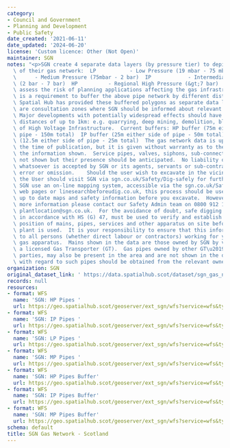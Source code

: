 ```yaml
---
category:
- Council and Government
- Planning and Development
- Public Safety
date_created: '2021-06-11'
date_updated: '2024-06-20'
license: 'Custom licence: Other (Not Open)'
maintainer: SGN
notes: "<p>SGN create 4 separate data layers (by pressure tier) to depict the location\
  \ of their gas network:  LP           - Low Pressure (19 mbar - 75 mbar)  MP   \
  \      - Medium Pressure (75mbar - 2 bar)  IP            - Intermediate Pressure\
  \ (2 bar - 7 bar)  HP          - Regional High Pressure (&gt;7 bar)  In order to\
  \ assess the risk of planning applications affecting the gas infrastructure, there\
  \ is a requirement to buffer the above pipe network by different distances. The\
  \ Spatial Hub has provided these buffered polygons as separate data layers. These\
  \ are consultation zones where SGN should be informed about relevant planning applications.\
  \ Major developments with potentially widespread effects should have larger consultation\
  \ distances of up to 1km: e.g. quarrying, deep mining, demolition, blasting, siting\
  \ of High Voltage Infrastructure.  Current buffers: HP buffer (75m either side of\
  \ pipe - 150m total)  IP buffer (25m either side of pipe - 50m total)  MP buffer\
  \ (12.5m either side of pipe - 25m total)  The gas network data is up to date at\
  \ the time of publication, but it is given without warranty as to the accuracy of\
  \ the information shown.  Service pipes, valves, siphons, sub-connections etc. are\
  \ not shown but their presence should be anticipated.  No liability of any kind\
  \ whatsoever is accepted by SGN or its agents, servants or sub-contractors for any\
  \ error or omission.    Should the user wish to excavate in the vicinity of pipelines,\
  \ the User should visit SGN via sgn.co.uk/Safety/Dig-safely for further information.\
  \ SGN use an on-line mapping system, accessible via the sgn.co.uk/Safety/Dig-safely\
  \ web pages or linesearchbeforeudig.co.uk, this process should be used to obtain\
  \ up to date maps and safety information before you excavate.  However if you need\
  \ more information please contact our Safety Admin team on 0800 912 1722 or by email:\
  \ plantlocation@sgn.co.uk.  For the avoidance of doubt, safe digging practices,\
  \ in accordance with HS (G) 47, must be used to verify and establish the actual\
  \ position of mains, pipes, services and other apparatus on site before any mechanical\
  \ plant is used.  It is your responsibility to ensure that this information is provided\
  \ to all persons (whether direct labour or contractors) working for you on or near\
  \ gas apparatus.  Mains shown in the data are those owned by SGN by virtue of being\
  \ a licensed Gas Transporter (GT).  Gas pipes owned by other GT\u2019s, or third\
  \ parties, may also be present in the area and are not shown in the data.  Information\
  \ with regard to such pipes should be obtained from the relevant owners</p>"
organization: SGN
original_dataset_link: ' https://data.spatialhub.scot/dataset/sgn_gas_network-sgn'
records: null
resources:
- format: WFS
  name: 'SGN: HP Pipes '
  url: https://geo.spatialhub.scot/geoserver/ext_sgn/wfs?service=wfs&typeName=ext_sgn:pub_sgnhp
- format: WFS
  name: 'SGN: IP Pipes '
  url: https://geo.spatialhub.scot/geoserver/ext_sgn/wfs?service=wfs&typeName=ext_sgn:pub_sgnip
- format: WFS
  name: 'SGN: LP Pipes '
  url: https://geo.spatialhub.scot/geoserver/ext_sgn/wfs?service=wfs&typeName=ext_sgn:pub_sgnlp
- format: WFS
  name: 'SGN: MP Pipes '
  url: https://geo.spatialhub.scot/geoserver/ext_sgn/wfs?service=wfs&typeName=ext_sgn:pub_sgnmp
- format: WFS
  name: 'SGN: HP Pipes Buffer'
  url: https://geo.spatialhub.scot/geoserver/ext_sgn/wfs?service=wfs&typeName=ext_sgn:pub_sgnhpbuffer
- format: WFS
  name: 'SGN: IP Pipes Buffer'
  url: https://geo.spatialhub.scot/geoserver/ext_sgn/wfs?service=wfs&typeName=ext_sgn:pub_sgnipbuffer
- format: WFS
  name: 'SGN: MP Pipes Buffer'
  url: https://geo.spatialhub.scot/geoserver/ext_sgn/wfs?service=wfs&typeName=ext_sgn:pub_sgnmpbuffer
schema: default
title: SGN Gas Network - Scotland
---
```

